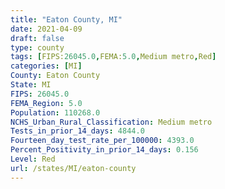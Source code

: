 ```yaml
---
title: "Eaton County, MI"
date: 2021-04-09
draft: false
type: county
tags: [FIPS:26045.0,FEMA:5.0,Medium metro,Red]
categories: [MI]
County: Eaton County
State: MI
FIPS: 26045.0
FEMA_Region: 5.0
Population: 110268.0
NCHS_Urban_Rural_Classification: Medium metro
Tests_in_prior_14_days: 4844.0
Fourteen_day_test_rate_per_100000: 4393.0
Percent_Positivity_in_prior_14_days: 0.156
Level: Red
url: /states/MI/eaton-county
---
```



